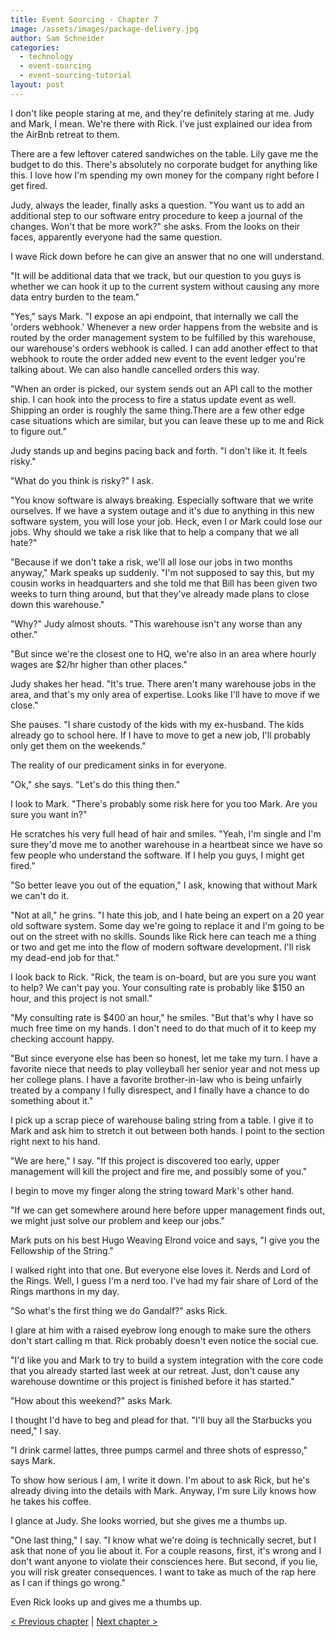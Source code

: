 ```yaml
---
title: Event Sourcing - Chapter 7
image: /assets/images/package-delivery.jpg
author: Sam Schneider
categories:
  - technology
  - event-sourcing
  - event-sourcing-tutorial
layout: post
---
```


I don't like people staring at me, and they're definitely staring at me. Judy and Mark, I mean. We're there with Rick. I've just explained our idea from the AirBnb retreat to them.

There are a few leftover catered sandwiches on the table. Lily gave me the budget to do this. There's absolutely no corporate budget for anything like this. I love how I'm spending my own money for the company right before I get fired.

Judy, always the leader, finally asks a question. "You want us to add an additional step to our software entry procedure to keep a journal of the changes. Won't that be more work?" she asks. From the looks on their faces, apparently everyone had the same question.

I wave Rick down before he can give an answer that no one will understand.

"It will be additional data that we track, but our question to you guys is whether we can hook it up to the current system without causing any more data entry burden to the team."

"Yes," says Mark. "I expose an api endpoint, that internally we call the 'orders webhook.' Whenever a new order happens from the website and is routed by the order management system to be fulfilled by this warehouse, our warehouse's orders webhook is called. I can add another effect to that webhook to route the order added new event to the event ledger you're talking about. We can also handle cancelled orders this way.

"When an order is picked, our system sends out an API call to the mother ship. I can hook into the process to fire a status update event as well. Shipping an order is roughly the same thing.There are a few other edge case situations which are similar, but you can leave these up to me and Rick to figure out."

Judy stands up and begins pacing back and forth. "I don't like it. It feels risky."

"What do you think is risky?" I ask.

"You know software is always breaking. Especially software that we write ourselves. If we have a system outage and it's due to anything in this new software system, you will lose your job. Heck, even I or Mark could lose our jobs. Why should we take a risk like that to help a company that we all hate?"

"Because if we don't take a risk, we'll all lose our jobs in two months anyway," Mark speaks up suddenly. "I'm not supposed to say this, but my cousin works in headquarters and she told me that Bill has been given two weeks to turn thing around, but that they've already made plans to close down this warehouse."

"Why?" Judy almost shouts. "This warehouse isn't any worse than any other."

"But since we're the closest one to HQ, we're also in an area where hourly wages are $2/hr higher than other places."

Judy shakes her head. "It's true. There aren't many warehouse jobs in the area, and that's my only area of expertise. Looks like I'll have to move if we close."

She pauses. "I share custody of the kids with my ex-husband. The kids already go to school here. If I have to move to get a new job, I'll probably only get them on the weekends."

The reality of our predicament sinks in for everyone.

"Ok," she says. "Let's do this thing then."

I look to Mark. "There's probably some risk here for you too Mark. Are you sure you want in?"

He scratches his very full head of hair and smiles. "Yeah, I'm single and I'm sure they'd move me to another warehouse in a heartbeat since we have so few people who understand the software. If I help you guys, I might get fired."

"So better leave you out of the equation," I ask, knowing that without Mark we can't do it.

"Not at all," he grins. "I hate this job, and I hate being an expert on a 20 year old software system. Some day we're going to replace it and I'm going to be out on the street with no skills. Sounds like Rick here can teach me a thing or two and get me into the flow of modern software development. I'll risk my dead-end job for that."

I look back to Rick. "Rick, the team is on-board, but are you sure you want to help? We can't pay you. Your consulting rate is probably like $150 an hour, and this project is not small."

"My consulting rate is $400 an hour," he smiles. "But that's why I have so much free time on my hands. I don't need to do that much of it to keep my checking account happy.

"But since everyone else has been so honest, let me take my turn. I have a favorite niece that needs to play volleyball her senior year and not mess up her college plans. I have a favorite brother-in-law who is being unfairly treated by a company I fully disrespect, and I finally have a chance to do something about it."

I pick up a scrap piece of warehouse baling string from a table. I give it to Mark and ask him to stretch it out between both hands. I point to the section right next to his hand.

"We are here," I say. "If this project is discovered too early, upper management will kill the project and fire me, and possibly some of you."

I begin to move my finger along the string toward Mark's other hand.

"If we can get somewhere around here before upper management finds out, we might just solve our problem and keep our jobs."

Mark puts on his best Hugo Weaving Elrond voice and says, "I give you the Fellowship of the String."

I walked right into that one. But everyone else loves it. Nerds and Lord of the Rings. Well, I guess I'm a nerd too. I've had my fair share of Lord of the Rings marthons in my day.

"So what's the first thing we do Gandalf?" asks Rick.

I glare at him with a raised eyebrow long enough to make sure the others don't start calling m that. Rick probably doesn't even notice the social cue.

"I'd like you and Mark to try to build a system integration with the core code that you already started last week at our retreat. Just, don't cause any warehouse downtime or this project is finished before it has started."

"How about this weekend?" asks Mark.

I thought I'd have to beg and plead for that. "I'll buy all the Starbucks you need," I say.

"I drink carmel lattes, three pumps carmel and three shots of espresso," says Mark.

To show how serious I am, I write it down. I'm about to ask Rick, but he's already diving into the details with Mark. Anyway, I'm sure Lily knows how he takes his coffee.

I glance at Judy. She looks worried, but she gives me a thumbs up.

"One last thing," I say. "I know what we're doing is technically secret, but I ask that none of you lie about it. For a couple reasons, first, it's wrong and I don't want anyone to violate their consciences here. But second, if you lie, you will risk greater consequences. I want to take as much of the rap here as I can if things go wrong."

Even Rick looks up and gives me a thumbs up.

[< Previous chapter](/blog/event-sourcing-chapter-6) | [Next chapter >](/blog/event-sourcing-chapter-8)
